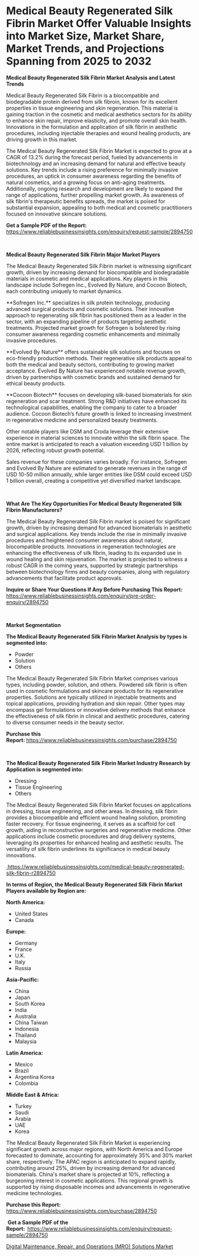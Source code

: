 <p><h1>Medical Beauty Regenerated Silk Fibrin Market Offer Valuable Insights into Market Size, Market Share, Market Trends, and Projections Spanning from 2025 to 2032</h1></p><p><strong>Medical Beauty Regenerated Silk Fibrin Market Analysis and Latest Trends</strong></p>
<p><p>Medical Beauty Regenerated Silk Fibrin is a biocompatible and biodegradable protein derived from silk fibroin, known for its excellent properties in tissue engineering and skin regeneration. This material is gaining traction in the cosmetic and medical aesthetics sectors for its ability to enhance skin repair, improve elasticity, and promote overall skin health. Innovations in the formulation and application of silk fibrin in aesthetic procedures, including injectable therapies and wound healing products, are driving growth in this market.</p><p>The Medical Beauty Regenerated Silk Fibrin Market is expected to grow at a CAGR of 13.2% during the forecast period, fueled by advancements in biotechnology and an increasing demand for natural and effective beauty solutions. Key trends include a rising preference for minimally invasive procedures, an uptick in consumer awareness regarding the benefits of natural cosmetics, and a growing focus on anti-aging treatments. Additionally, ongoing research and development are likely to expand the range of applications, further propelling market growth. As awareness of silk fibrin's therapeutic benefits spreads, the market is poised for substantial expansion, appealing to both medical and cosmetic practitioners focused on innovative skincare solutions.</p></p>
<p><strong>Get a Sample PDF of the Report:&nbsp;</strong> <a href="https://www.reliablebusinessinsights.com/enquiry/request-sample/2894750?utm_campaign=2239&utm_medium=2&utm_source=Github&utm_content=ia&utm_term=15032025&utm_id=medical-beauty-regenerated-silk-fibrin">https://www.reliablebusinessinsights.com/enquiry/request-sample/2894750</a></p>
<p>&nbsp;</p>
<p><strong>Medical Beauty Regenerated Silk Fibrin Major Market Players</strong></p>
<p><p>The Medical Beauty Regenerated Silk Fibrin market is witnessing significant growth, driven by increasing demand for biocompatible and biodegradable materials in cosmetic and medical applications. Key players in this landscape include Sofregen Inc., Evolved By Nature, and Cocoon Biotech, each contributing uniquely to market dynamics.</p><p>**Sofregen Inc.** specializes in silk protein technology, producing advanced surgical products and cosmetic solutions. Their innovative approach to regenerating silk fibrin has positioned them as a leader in the sector, with an expanding pipeline of products targeting aesthetic treatments. Projected market growth for Sofregen is bolstered by rising consumer awareness regarding cosmetic enhancements and minimally invasive procedures.</p><p>**Evolved By Nature** offers sustainable silk solutions and focuses on eco-friendly production methods. Their regenerative silk products appeal to both the medical and beauty sectors, contributing to growing market acceptance. Evolved By Nature has experienced notable revenue growth, driven by partnerships with cosmetic brands and sustained demand for ethical beauty products.</p><p>**Cocoon Biotech** focuses on developing silk-based biomaterials for skin regeneration and scar treatment. Strong R&D initiatives have enhanced its technological capabilities, enabling the company to cater to a broader audience. Cocoon Biotech’s future growth is linked to increasing investment in regenerative medicine and personalized beauty treatments.</p><p>Other notable players like DSM and Croda leverage their extensive experience in material sciences to innovate within the silk fibrin space. The entire market is anticipated to reach a valuation exceeding USD 1 billion by 2026, reflecting robust growth potential.</p><p>Sales revenue for these companies varies broadly. For instance, Sofregen and Evolved By Nature are estimated to generate revenues in the range of USD 10-50 million annually, while larger entities like DSM could exceed USD 1 billion overall, creating a competitive yet diversified market landscape.</p></p>
<p>&nbsp;</p>
<p><strong>What Are The Key Opportunities For Medical Beauty Regenerated Silk Fibrin Manufacturers?</strong></p>
<p><p>The Medical Beauty Regenerated Silk Fibrin market is poised for significant growth, driven by increasing demand for advanced biomaterials in aesthetic and surgical applications. Key trends include the rise in minimally invasive procedures and heightened consumer awareness about natural, biocompatible products. Innovations in regeneration technologies are enhancing the effectiveness of silk fibrin, leading to its expanded use in wound healing and skin rejuvenation. The market is projected to witness a robust CAGR in the coming years, supported by strategic partnerships between biotechnology firms and beauty companies, along with regulatory advancements that facilitate product approvals.</p></p>
<p><strong>Inquire or Share Your Questions If Any Before Purchasing This Report:</strong> <a href="https://www.reliablebusinessinsights.com/enquiry/pre-order-enquiry/2894750?utm_campaign=2239&utm_medium=2&utm_source=Github&utm_content=ia&utm_term=15032025&utm_id=medical-beauty-regenerated-silk-fibrin">https://www.reliablebusinessinsights.com/enquiry/pre-order-enquiry/2894750</a></p>
<p>&nbsp;</p>
<p><strong>Market Segmentation</strong></p>
<p><strong>The Medical Beauty Regenerated Silk Fibrin Market Analysis by types is segmented into:</strong></p>
<p><ul><li> Powder</li><li>Solution</li><li>Others</li></ul></p>
<p><p>The Medical Beauty Regenerated Silk Fibrin Market comprises various types, including powder, solution, and others. Powdered silk fibrin is often used in cosmetic formulations and skincare products for its regenerative properties. Solutions are typically utilized in injectable treatments and topical applications, providing hydration and skin repair. Other types may encompass gel formulations or innovative delivery methods that enhance the effectiveness of silk fibrin in clinical and aesthetic procedures, catering to diverse consumer needs in the beauty sector.</p></p>
<p><strong>Purchase this Report:&nbsp;</strong><a href="https://www.reliablebusinessinsights.com/purchase/2894750?utm_campaign=2239&utm_medium=2&utm_source=Github&utm_content=ia&utm_term=15032025&utm_id=medical-beauty-regenerated-silk-fibrin">https://www.reliablebusinessinsights.com/purchase/2894750</a></p>
<p>&nbsp;</p>
<p><strong>The Medical Beauty Regenerated Silk Fibrin Market Industry Research by Application is segmented into:</strong></p>
<p><ul><li>Dressing</li><li>Tissue Engineering</li><li>Others</li></ul></p>
<p><p>The Medical Beauty Regenerated Silk Fibrin Market focuses on applications in dressing, tissue engineering, and other areas. In dressing, silk fibrin provides a biocompatible and efficient wound healing solution, promoting faster recovery. For tissue engineering, it serves as a scaffold for cell growth, aiding in reconstructive surgeries and regenerative medicine. Other applications include cosmetic procedures and drug delivery systems, leveraging its properties for enhanced healing and aesthetic results. The versatility of silk fibrin underlines its significance in medical beauty innovations.</p></p>
<p><a href="https://www.reliablebusinessinsights.com/medical-beauty-regenerated-silk-fibrin-r2894750?utm_campaign=2239&utm_medium=2&utm_source=Github&utm_content=ia&utm_term=15032025&utm_id=medical-beauty-regenerated-silk-fibrin">&nbsp;https://www.reliablebusinessinsights.com/medical-beauty-regenerated-silk-fibrin-r2894750</a></p>
<p><strong>In terms of Region, the Medical Beauty Regenerated Silk Fibrin Market Players available by Region are:</strong></p>
<p>
    <p> <strong> North America: </strong>
        <ul>
            <li>United States</li>
            <li>Canada</li>
        </ul>
        </p> 
    <p> <strong> Europe: </strong>
        <ul>
            <li>Germany</li>
            <li>France</li>
            <li>U.K.</li>
            <li>Italy</li>
            <li>Russia</li>
        </ul>
        </p> 
    <p> <strong> Asia-Pacific: </strong>
        <ul>
            <li>China</li>
            <li>Japan</li>
            <li>South Korea</li>
            <li>India</li>
            <li>Australia</li>
            <li>China Taiwan</li>
            <li>Indonesia</li>
            <li>Thailand</li>
            <li>Malaysia</li>
        </ul>
        </p> 
    <p> <strong> Latin America: </strong>
        <ul>
            <li>Mexico</li>
            <li>Brazil</li>
            <li>Argentina Korea</li>
            <li>Colombia</li>
        </ul>
        </p> 
    <p> <strong> Middle East & Africa: </strong>
        <ul>
            <li>Turkey</li>
            <li>Saudi</li>
            <li>Arabia</li>
            <li>UAE</li>
            <li>Korea</li>
        </ul>
    </p>
    </p>
<p><p>The Medical Beauty Regenerated Silk Fibrin Market is experiencing significant growth across major regions, with North America and Europe forecasted to dominate, accounting for approximately 35% and 30% market share, respectively. The APAC region is anticipated to expand rapidly, contributing around 25%, driven by increasing demand for advanced biomaterials. China's market share is projected at 10%, reflecting a burgeoning interest in cosmetic applications. This regional growth is supported by rising disposable incomes and advancements in regenerative medicine technologies.</p></p>
<p><strong>Purchase this Report: </strong><a href="https://www.reliablebusinessinsights.com/purchase/2894750?utm_campaign=2239&utm_medium=2&utm_source=Github&utm_content=ia&utm_term=15032025&utm_id=medical-beauty-regenerated-silk-fibrin">https://www.reliablebusinessinsights.com/purchase/2894750</a></p>
<p>&nbsp;<strong>Get a Sample PDF of the Report:&nbsp;&nbsp;</strong><a href="https://www.reliablebusinessinsights.com/enquiry/request-sample/2894750?utm_campaign=2239&utm_medium=2&utm_source=Github&utm_content=ia&utm_term=15032025&utm_id=medical-beauty-regenerated-silk-fibrin">https://www.reliablebusinessinsights.com/enquiry/request-sample/2894750</a></p>
<p><strong></strong></p>
<p><p><a href="https://github.com/mahnoor2003/Market-Research-Report-List-7/blob/main/digital-maintenance-repair-and-operations-mro-solutions-market.md?utm_campaign=2239&utm_medium=2&utm_source=Github&utm_content=ia&utm_term=15032025&utm_id=medical-beauty-regenerated-silk-fibrin">Digital Maintenance, Repair, and Operations (MRO) Solutions Market</a></p></p>